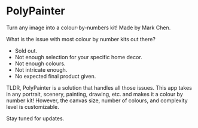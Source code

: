 # PolyPainter
Turn any image into a colour-by-numbers kit!
Made by Mark Chen.

What is the issue with most colour by number kits out there?
- Sold out.
- Not enough selection for your specific home decor.
- Not enough colours.
- Not intricate enough.
- No expected final product given.

TLDR, PolyPainter is a solution that handles all those issues.
This app takes in any portrait, scenery, painting, drawing, etc. and makes it a colour by number kit!
However, the canvas size, number of colours, and complexity level is customizable.

Stay tuned for updates.

